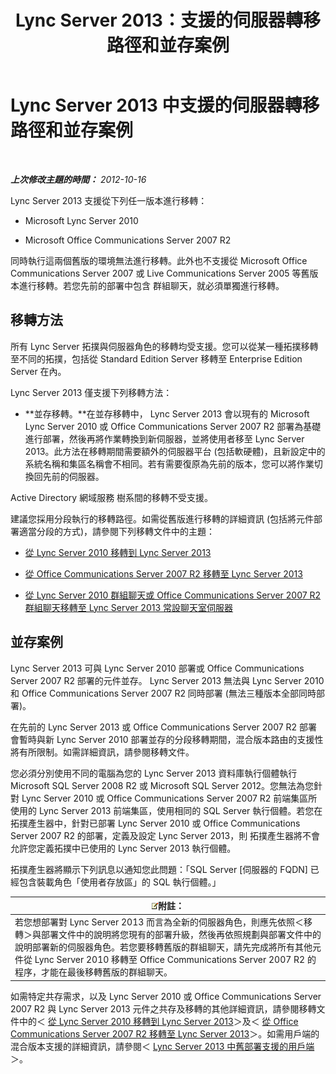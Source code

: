 ﻿---
title: Lync Server 2013：支援的伺服器轉移路徑和並存案例
TOCTitle: 支援的伺服器轉移路徑和並存案例
ms:assetid: 2a6a730f-7f80-45f9-9540-3edfdaa265fb
ms:mtpsurl: https://technet.microsoft.com/zh-tw/library/Gg425764(v=OCS.15)
ms:contentKeyID: 49290402
ms.date: 08/10/2015
mtps_version: v=OCS.15
ms.translationtype: HT
---

# Lync Server 2013 中支援的伺服器轉移路徑和並存案例

 

_**上次修改主題的時間：** 2012-10-16_

Lync Server 2013 支援從下列任一版本進行移轉：

  - Microsoft Lync Server 2010

  - Microsoft Office Communications Server 2007 R2

同時執行這兩個舊版的環境無法進行移轉。此外也不支援從 Microsoft Office Communications Server 2007 或 Live Communications Server 2005 等舊版本進行移轉。若您先前的部署中包含 群組聊天，就必須單獨進行移轉。

## 移轉方法

所有 Lync Server 拓撲與伺服器角色的移轉均受支援。您可以從某一種拓撲移轉至不同的拓撲，包括從 Standard Edition Server 移轉至 Enterprise Edition Server 在內。

Lync Server 2013 僅支援下列移轉方法：

  -   
    **並存移轉。**在並存移轉中， Lync Server 2013 會以現有的 Microsoft Lync Server 2010 或 Office Communications Server 2007 R2 部署為基礎進行部署，然後再將作業轉換到新伺服器，並將使用者移至 Lync Server 2013。此方法在移轉期間需要額外的伺服器平台 (包括軟硬體)，且新設定中的系統名稱和集區名稱會不相同。若有需要復原為先前的版本，您可以將作業切換回先前的伺服器。

Active Directory 網域服務 樹系間的移轉不受支援。

建議您採用分段執行的移轉路徑。如需從舊版進行移轉的詳細資訊 (包括將元件部署適當分段的方式)，請參閱下列移轉文件中的主題：

  - [從 Lync Server 2010 移轉到 Lync Server 2013](migration-from-lync-server-2010-to-lync-server-2013.md)

  - [從 Office Communications Server 2007 R2 移轉至 Lync Server 2013](migration-from-office-communications-server-2007-r2-to-lync-server-2013.md)

  - [從 Lync Server 2010 群組聊天或 Office Communications Server 2007 R2 群組聊天移轉至 Lync Server 2013 常設聊天室伺服器](migration-from-lync-server-2010-group-chat-or-office-communications-server-2007-r2-group-chat-to-lync-server-2013-persistent-chat-server.md)

## 並存案例

Lync Server 2013 可與 Lync Server 2010 部署或 Office Communications Server 2007 R2 部署的元件並存。 Lync Server 2013 無法與 Lync Server 2010 和 Office Communications Server 2007 R2 同時部署 (無法三種版本全部同時部署)。

在先前的 Lync Server 2013 或 Office Communications Server 2007 R2 部署會暫時與新 Lync Server 2010 部署並存的分段移轉期間，混合版本路由的支援性將有所限制。如需詳細資訊，請參閱移轉文件。

您必須分別使用不同的電腦為您的 Lync Server 2013 資料庫執行個體執行 Microsoft SQL Server 2008 R2 或 Microsoft SQL Server 2012。您無法為您針對 Lync Server 2010 或 Office Communications Server 2007 R2 前端集區所使用的 Lync Server 2013 前端集區，使用相同的 SQL Server 執行個體。若您在 拓撲產生器中，針對已部署 Lync Server 2010 或 Office Communications Server 2007 R2 的部署，定義及設定 Lync Server 2013，則 拓撲產生器將不會允許您定義拓撲中已使用的 Lync Server 2013 執行個體。

拓撲產生器將顯示下列訊息以通知您此問題：「SQL Server \[伺服器的 FQDN\] 已經包含裝載角色「使用者存放區」的 SQL 執行個體。」

<table>
<thead>
<tr class="header">
<th><img src="images/Gg398811.note(OCS.15).gif" title="note" alt="note" />附註：</th>
</tr>
</thead>
<tbody>
<tr class="odd">
<td>若您想部署對 Lync Server 2013 而言為全新的伺服器角色，則應先依照＜移轉＞與部署文件中的說明將您現有的部署升級，然後再依照規劃與部署文件中的說明部署新的伺服器角色。若您要移轉舊版的群組聊天，請先完成將所有其他元件從 Lync Server 2010 移轉至 Office Communications Server 2007 R2 的程序，才能在最後移轉舊版的群組聊天。</td>
</tr>
</tbody>
</table>


如需特定共存需求，以及 Lync Server 2010 或 Office Communications Server 2007 R2 與 Lync Server 2013 元件之共存及移轉的其他詳細資訊，請參閱移轉文件中的＜ [從 Lync Server 2010 移轉到 Lync Server 2013](migration-from-lync-server-2010-to-lync-server-2013.md)＞及＜ [從 Office Communications Server 2007 R2 移轉至 Lync Server 2013](migration-from-office-communications-server-2007-r2-to-lync-server-2013.md)＞。如需用戶端的混合版本支援的詳細資訊，請參閱＜ [Lync Server 2013 中舊部署支援的用戶端](lync-server-2013-supported-clients-from-previous-deployments.md)＞。

